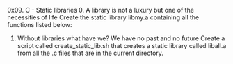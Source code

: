 0x09. C - Static libraries
0. A library is not a luxury but one of the necessities of life
	Create the static library libmy.a containing all the functions listed below:
1. Without libraries what have we? We have no past and no future
	Create a script called create_static_lib.sh that creates a static library called liball.a from all the .c files that are in the current directory.
